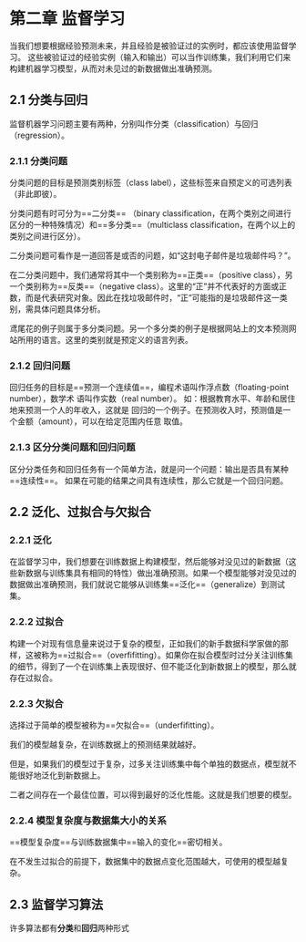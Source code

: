# 第二章 监督学习

当我们想要根据经验预测未来，并且经验是被验证过的实例时，都应该使用监督学习。
这些被验证过的经验实例（输入和输出）可以当作训练集，我们利用它们来构建机器学习模型，从而对未见过的新数据做出准确预测。

## 2.1 分类与回归

监督机器学习问题主要有两种，分别叫作分类（classification）与回归（regression）。

### 2.1.1 分类问题

分类问题的目标是预测类别标签（class label），这些标签来自预定义的可选列表（非此即彼）。

分类问题有时可分为==二分类== （binary classification，在两个类别之间进行区分的一种特殊情况）和==多分类==（multiclass  classification，在两个以上的类别之间进行区分）。

二分类问题可看作是一道回答是或否的问题，如“这封电子邮件是垃圾邮件吗？”。

在二分类问题中，我们通常将其中一个类别称为==正类==（positive class），另一个类别称为==反类==（negative class）。这里的“正”并不代表好的方面或正数，而是代表研究对象。因此在找垃圾邮件时，“正”可能指的是垃圾邮件这一类别，需具体问题具体分析。

鸢尾花的例子则属于多分类问题。另一个多分类的例子是根据网站上的文本预测网站所用的语言。这里的类别就是预定义的语言列表。

### 2.1.2 回归问题

回归任务的目标是==预测一个连续值==，编程术语叫作浮点数（floating-point number），数学术 语叫作实数（real number）。
如：根据教育水平、年龄和居住地来预测一个人的年收入，这就是 回归的一个例子。在预测收入时，预测值是一个金额（amount），可以在给定范围内任意 取值。

### 2.1.3 区分分类问题和回归问题

区分分类任务和回归任务有一个简单方法，就是问一个问题：输出是否具有某种==连续性==。 如果在可能的结果之间具有连续性，那么它就是一个回归问题。

## 2.2 泛化、过拟合与欠拟合

### 2.2.1 泛化

在监督学习中，我们想要在训练数据上构建模型，然后能够对没见过的新数据（这些新数据与训练集具有相同的特性）做出准确预测。如果一个模型能够对没见过的数据做出准确预测，我们就说它能够从训练集==泛化==（generalize）到测试集。

### 2.2.2 过拟合

构建一个对现有信息量来说过于复杂的模型，正如我们的新手数据科学家做的那样，这被称为==过拟合==（overfifitting）。如果你在拟合模型时过分关注训练集的细节，得到了一个在训练集上表现很好、但不能泛化到新数据上的模型，那么就存在过拟合。

### 2.2.3 欠拟合

选择过于简单的模型被称为==欠拟合==（underfifitting）。

我们的模型越复杂，在训练数据上的预测结果就越好。

但是，如果我们的模型过于复杂，过多关注训练集中每个单独的数据点，模型就不能很好地泛化到新数据上。

二者之间存在一个最佳位置，可以得到最好的泛化性能。这就是我们想要的模型。

### 2.2.4 模型复杂度与数据集大小的关系

==模型复杂度==与训练数据集中==输入的变化==密切相关。

在不发生过拟合的前提下，数据集中的数据点变化范围越大，可使用的模型越复杂。

## 2.3 监督学习算法

许多算法都有**分类**和**回归**两种形式

